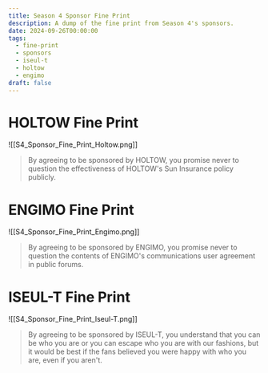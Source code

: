 ```yaml
---
title: Season 4 Sponsor Fine Print
description: A dump of the fine print from Season 4's sponsors.
date: 2024-09-26T00:00:00
tags:
  - fine-print
  - sponsors
  - iseul-t
  - holtow
  - engimo
draft: false
---
```

# HOLTOW Fine Print

![[S4_Sponsor_Fine_Print_Holtow.png]]

>By agreeing to be sponsored by HOLTOW, you promise never to question the effectiveness of HOLTOW's Sun Insurance policy publicly.

# ENGIMO Fine Print

![[S4_Sponsor_Fine_Print_Engimo.png]]

>By agreeing to be sponsored by ENGIMO, you promise never to question the contents of ENGIMO's communications user agreement in public forums.

# ISEUL-T Fine Print

![[S4_Sponsor_Fine_Print_Iseul-T.png]]

>By agreeing to be sponsored by ISEUL-T, you understand that you can be who you are or you can escape who you are with our fashions, but it would be best if the fans believed you were happy with who you are, even if you aren't.